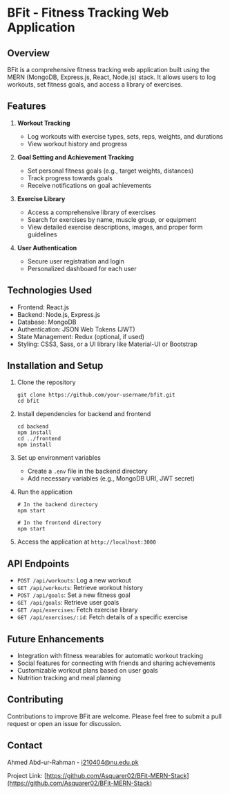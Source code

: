 # BFit - Fitness Tracking Web Application

## Overview
BFit is a comprehensive fitness tracking web application built using the MERN (MongoDB, Express.js, React, Node.js) stack. It allows users to log workouts, set fitness goals, and access a library of exercises.

## Features
1. **Workout Tracking**
   - Log workouts with exercise types, sets, reps, weights, and durations
   - View workout history and progress

2. **Goal Setting and Achievement Tracking**
   - Set personal fitness goals (e.g., target weights, distances)
   - Track progress towards goals
   - Receive notifications on goal achievements

3. **Exercise Library**
   - Access a comprehensive library of exercises
   - Search for exercises by name, muscle group, or equipment
   - View detailed exercise descriptions, images, and proper form guidelines

4. **User Authentication**
   - Secure user registration and login
   - Personalized dashboard for each user

## Technologies Used
- Frontend: React.js
- Backend: Node.js, Express.js
- Database: MongoDB
- Authentication: JSON Web Tokens (JWT)
- State Management: Redux (optional, if used)
- Styling: CSS3, Sass, or a UI library like Material-UI or Bootstrap

## Installation and Setup
1. Clone the repository
   ```
   git clone https://github.com/your-username/bfit.git
   cd bfit
   ```

2. Install dependencies for backend and frontend
   ```
   cd backend
   npm install
   cd ../frontend
   npm install
   ```

3. Set up environment variables
   - Create a `.env` file in the backend directory
   - Add necessary variables (e.g., MongoDB URI, JWT secret)

4. Run the application
   ```
   # In the backend directory
   npm start

   # In the frontend directory
   npm start
   ```

5. Access the application at `http://localhost:3000`

## API Endpoints
- `POST /api/workouts`: Log a new workout
- `GET /api/workouts`: Retrieve workout history
- `POST /api/goals`: Set a new fitness goal
- `GET /api/goals`: Retrieve user goals
- `GET /api/exercises`: Fetch exercise library
- `GET /api/exercises/:id`: Fetch details of a specific exercise

## Future Enhancements
- Integration with fitness wearables for automatic workout tracking
- Social features for connecting with friends and sharing achievements
- Customizable workout plans based on user goals
- Nutrition tracking and meal planning

## Contributing
Contributions to improve BFit are welcome. Please feel free to submit a pull request or open an issue for discussion.

## Contact
Ahmed Abd-ur-Rahman - i210404@nu.edu.pk

Project Link: [https://github.com/Asquarer02/BFit-MERN-Stack](https://github.com/Asquarer02/BFit-MERN-Stack)